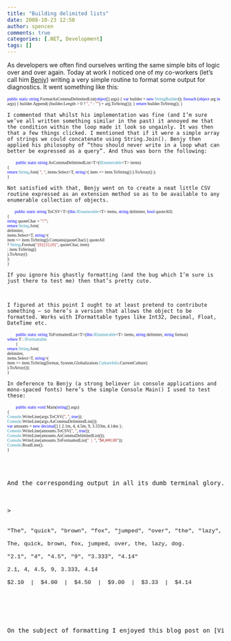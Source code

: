 ```yaml
---
title: "Building delimited lists"
date: 2008-10-23 12:50
author: spencen
comments: true
categories: [.NET, Development]
tags: []
---
```



As developers we often find ourselves writing the same simple bits of logic over and over again. Today at work I noticed one of my co-workers (let’s call him [Benjy](http://www.citv.co.uk/static/engie/index.html)) writing a very simple routine to format some output for diagnostics. It went something like this:
  

<font face="Verdana" size="1">        <span style="color: rgb(0,0,255)">public</span> <span style="color: rgb(0,0,255)">static</span> <span style="color: rgb(0,0,255)">string</span> FormatAsCommaDelimitedList(<span style="color: rgb(0,0,255)">object</span>[] args)
{
<span style="color: rgb(0,0,255)">var</span> builder = <span style="color: rgb(0,0,255)">new</span> <span style="color: rgb(43,145,175)">StringBuilder</span>();
<span style="color: rgb(0,0,255)">foreach</span> (<span style="color: rgb(0,0,255)">object</span> arg <span style="color: rgb(0,0,255)">in</span> args)
{
builder.Append( (builder.Length &gt; 0 ? <span style="color: rgb(163,21,21)">&quot;, &quot;</span> : <span style="color: rgb(163,21,21)">&quot;&quot;</span>) + arg.ToString());
}
<span style="color: rgb(0,0,255)">return</span> builder.ToString();
}</font></pre>
<a href="http://11011.net/software/vspaste"></a>

    
    I commented that whilst his implementation was fine (and I’m sure we’ve all written something similar in the past) it annoyed me that the condition within the loop made it look so ungainly. It was then that a few things clicked. I mentioned that if it were a simple array of strings we could concatenate using String.Join(). Benjy then applied his philosophy of “thou should never write in a loop what can better be expressed as a query”. And thus was born the following:
    
<pre class="code"><font face="Verdana" size="1">        <span style="color: rgb(0,0,255)">public</span> <span style="color: rgb(0,0,255)">static</span> <span style="color: rgb(0,0,255)">string</span> AsCommaDelimitedList&lt;T&gt;(<span style="color: rgb(43,145,175)">IEnumerable</span>&lt;T&gt; items)
{
<span style="color: rgb(0,0,255)">return</span> <span style="color: rgb(43,145,175)">String</span>.Join( <span style="color: rgb(163,21,21)">&quot;, &quot;</span>, items.Select&lt;T, <span style="color: rgb(0,0,255)">string</span>&gt;( item =&gt; item.ToString() ).ToArray() );
}</font></pre>
<a href="http://11011.net/software/vspaste"></a>

    
    Not satisfied with that, Benjy went on to create a neat little CSV routine expressed as an extension method so as to be available to any enumerable collection of objects.
    
<pre class="code"><font face="Verdana" size="1">       <span style="color: rgb(0,0,255)">public</span> <span style="color: rgb(0,0,255)">static</span> <span style="color: rgb(0,0,255)">string</span> ToCSV&lt;T&gt;(<span style="color: rgb(0,0,255)">this</span> <span style="color: rgb(43,145,175)">IEnumerable</span>&lt;T&gt; items, <span style="color: rgb(0,0,255)">string</span> delimiter, <span style="color: rgb(0,0,255)">bool</span> quoteAll)
{
<span style="color: rgb(0,0,255)">string</span> quoteChar = <span style="color: rgb(163,21,21)">&quot;\&quot;&quot;</span>;
<span style="color: rgb(0,0,255)">return</span> <span style="color: rgb(43,145,175)">String</span>.Join(
delimiter,
items.Select&lt;T, <span style="color: rgb(0,0,255)">string</span>&gt;(
item =&gt; item.ToString().Contains(quoteChar) || quoteAll
? <span style="color: rgb(43,145,175)">String</span>.Format(<span style="color: rgb(163,21,21)">&quot;{0}{1}{0}&quot;</span>, quoteChar, item)
: item.ToString()
).ToArray()
);
}</font></pre>
<a href="http://11011.net/software/vspaste"></a>

    
    If you ignore his ghastly formatting (and the bug which I’m sure is just there to test me) then that’s pretty cute.
    

    
    I figured at this point I ought to at least pretend to contribute something – so here’s a version that allows the object to be formatted. Works with IFormattable types like Int32, Decimal, Float, DateTime etc.
    
<pre class="code"><font face="Verdana" size="1">        <span style="color: rgb(0,0,255)">public</span> <span style="color: rgb(0,0,255)">static</span> <span style="color: rgb(0,0,255)">string</span> ToFormattedList&lt;T&gt;(<span style="color: rgb(0,0,255)">this</span> <span style="color: rgb(43,145,175)">IEnumerable</span>&lt;T&gt; items, <span style="color: rgb(0,0,255)">string</span> delimiter, <span style="color: rgb(0,0,255)">string</span> format)
<span style="color: rgb(0,0,255)">where</span> T : </font><font size="1"><font face="Verdana"><span style="color: rgb(43,145,175)">IFormattable
</span>        {
<span style="color: rgb(0,0,255)">return</span> <span style="color: rgb(43,145,175)">String</span>.Join(
delimiter,
items.Select&lt;T, <span style="color: rgb(0,0,255)">string</span>&gt;(
item =&gt; item.ToString(format, System.Globalization.<span style="color: rgb(43,145,175)">CultureInfo</span>.CurrentCulture)
).ToArray());
}</font></font></pre>

    
    In deference to Benjy (a strong believer in console applications and mono-spaced fonts) here’s the simple Console Main() I used to test these:
    
<pre class="code"><font face="Verdana" size="1">        <span style="color: rgb(0,0,255)">public</span> <span style="color: rgb(0,0,255)">static</span> <span style="color: rgb(0,0,255)">void</span> Main(<span style="color: rgb(0,0,255)">string</span>[] args)
{
<span style="color: rgb(43,145,175)">Console</span>.WriteLine(args.ToCSV(<span style="color: rgb(163,21,21)">&quot;, &quot;</span>, <span style="color: rgb(0,0,255)">true</span>));
<span style="color: rgb(43,145,175)">Console</span>.WriteLine(args.AsCommaDelimitedList());
<span style="color: rgb(0,0,255)">var</span> amounts = <span style="color: rgb(0,0,255)">new</span> <span style="color: rgb(0,0,255)">decimal</span>[] { 2.1m, 4, 4.5m, 9, 3.333m, 4.14m };
<span style="color: rgb(43,145,175)">Console</span>.WriteLine(amounts.ToCSV(<span style="color: rgb(163,21,21)">&quot;, &quot;</span>, <span style="color: rgb(0,0,255)">true</span>));
<span style="color: rgb(43,145,175)">Console</span>.WriteLine(amounts.AsCommaDelimitedList());
<span style="color: rgb(43,145,175)">Console</span>.WriteLine(amounts.ToFormattedList(<span style="color: rgb(163,21,21)">&quot;  |  &quot;</span>, <span style="color: rgb(163,21,21)">&quot;$#,##0.00&quot;</span>));
<span style="color: rgb(43,145,175)">Console</span>.ReadLine();
}</font>

<a href="http://11011.net/software/vspaste"></a>


And the corresponding output in all its dumb terminal glory.



>


<font face="Courier New" size="2">&quot;The&quot;, &quot;quick&quot;, &quot;brown&quot;, &quot;fox&quot;, &quot;jumped&quot;, &quot;over&quot;, &quot;the&quot;, &quot;lazy&quot;, &quot;dog.&quot;
  
The, quick, brown, fox, jumped, over, the, lazy, dog.
  
&quot;2.1&quot;, &quot;4&quot;, &quot;4.5&quot;, &quot;9&quot;, &quot;3.333&quot;, &quot;4.14&quot;
  
2.1, 4, 4.5, 9, 3.333, 4.14
  
$2.10&#160; |&#160; $4.00&#160; |&#160; $4.50&#160; |&#160; $9.00&#160; |&#160; $3.33&#160; |&#160; $4.14</font>






On the subject of formatting I enjoyed this blog post on [Visual Studio Debugging Tips](http://blogesh.wordpress.com/2008/09/09/visual-studio-debugging-tips-and-tricks/). Particularly the explanation of how to use conditional formatting with the DebuggerDisplay attribute. Worth a look!


